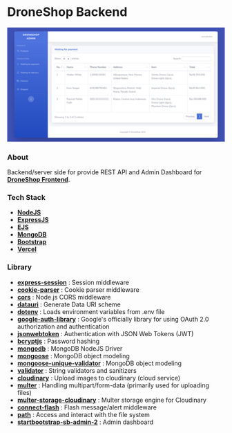 # DroneShop Backend
![alt text](https://github.com/racmathafidz/droneshop-backend/blob/main/public/images/screely.png)

### About
Backend/server side for provide REST API and Admin Dashboard for [**DroneShop Frontend**](https://github.com/racmathafidz/droneshop-frontend). 

### Tech Stack
- [**NodeJS**](https://nodejs.org/en/)
- [**ExpressJS**](https://expressjs.com/)
- [**EJS**](https://ejs.co/)
- [**MongoDB**](https://www.mongodb.com/)
- [**Bootstrap**](https://getbootstrap.com/)
- [**Vercel**](https://vercel.com/)

### Library
- [**express-session**](https://www.npmjs.com/package/express-session) : Session middleware
- [**cookie-parser**](https://www.npmjs.com/package/cookie-parser) : Cookie parser middleware
- [**cors**](https://www.npmjs.com/package/cors) : Node.js CORS middleware
- [**datauri**](https://www.npmjs.com/package/datauri) : Generate Data URI scheme
- [**dotenv**](https://www.npmjs.com/package/dotenv) : Loads environment variables from .env file
- [**google-auth-library**](https://www.npmjs.com/package/google-auth-library) : Google's officially library for using OAuth 2.0 authorization and authentication
- [**jsonwebtoken**](https://www.npmjs.com/package/jsonwebtoken) : Authentication with JSON Web Tokens (JWT)
- [**bcryptjs**](https://www.npmjs.com/package/bcryptjs) : Password hashing
- [**mongodb**](https://www.npmjs.com/package/mongodb) : MongoDB NodeJS Driver
- [**mongoose**](https://www.npmjs.com/package/mongoose) : MongoDB object modeling
- [**mongoose-unique-validator**](https://www.npmjs.com/package/mongoose-unique-validator) : MongoDB object modeling
- [**validator**](https://www.npmjs.com/package/validator) : String validators and sanitizers
- [**cloudinary**](https://www.npmjs.com/package/cloudinary) : Upload images to cloudinary (cloud service)
- [**multer**](https://www.npmjs.com/package/multer) : Handling multipart/form-data (primarily used for uploading files)
- [**multer-storage-cloudinary**](https://www.npmjs.com/package/multer-storage-cloudinary) : Multer storage engine for Cloudinary
- [**connect-flash**](https://www.npmjs.com/package/connect-flash) : Flash message/alert middleware
- [**path**](https://www.npmjs.com/package/path) : Access and interact with the file system
- [**startbootstrap-sb-admin-2**](https://www.npmjs.com/package/startbootstrap-sb-admin-2) : Admin dashboard

